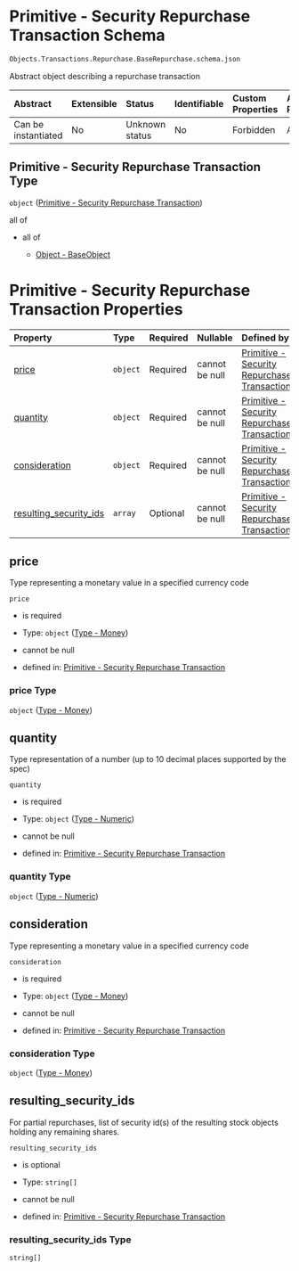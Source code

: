 # Primitive - Security Repurchase Transaction Schema

```txt
Objects.Transactions.Repurchase.BaseRepurchase.schema.json
```

Abstract object describing a repurchase transaction

| Abstract            | Extensible | Status         | Identifiable | Custom Properties | Additional Properties | Access Restrictions | Defined In                                                                                                                      |
| :------------------ | :--------- | :------------- | :----------- | :---------------- | :-------------------- | :------------------ | :------------------------------------------------------------------------------------------------------------------------------ |
| Can be instantiated | No         | Unknown status | No           | Forbidden         | Allowed               | none                | [BaseRepurchase.schema.json](../../schema/primitives/transactions/repurchase/BaseRepurchase.schema.json "open original schema") |

## Primitive - Security Repurchase Transaction Type

`object` ([Primitive - Security Repurchase Transaction](baserepurchase.md))

all of

*   all of

    *   [Object - BaseObject](issuer-allof-object---baseobject.md "check type definition")

# Primitive - Security Repurchase Transaction Properties

| Property                                          | Type     | Required | Nullable       | Defined by                                                                                                                                                                                                                    |
| :------------------------------------------------ | :------- | :------- | :------------- | :---------------------------------------------------------------------------------------------------------------------------------------------------------------------------------------------------------------------------- |
| [price](#price)                                   | `object` | Required | cannot be null | [Primitive - Security Repurchase Transaction](stockclass-1-properties-type---money.md "Types.Money.schema.json#/properties/price")                                                                                            |
| [quantity](#quantity)                             | `object` | Required | cannot be null | [Primitive - Security Repurchase Transaction](stockplan-properties-type---numeric.md "Types.Numeric.schema.json#/properties/quantity")                                                                                        |
| [consideration](#consideration)                   | `object` | Required | cannot be null | [Primitive - Security Repurchase Transaction](stockclass-1-properties-type---money.md "Types.Money.schema.json#/properties/consideration")                                                                                    |
| [resulting_security_ids](#resulting_security_ids) | `array`  | Optional | cannot be null | [Primitive - Security Repurchase Transaction](baserepurchase-properties-security-repurchase---resulting-security-id-array.md "Objects.Transactions.Repurchase.BaseRepurchase.schema.json#/properties/resulting_security_ids") |

## price

Type representing a monetary value in a specified currency code

`price`

*   is required

*   Type: `object` ([Type - Money](stockclass-1-properties-type---money.md))

*   cannot be null

*   defined in: [Primitive - Security Repurchase Transaction](stockclass-1-properties-type---money.md "Types.Money.schema.json#/properties/price")

### price Type

`object` ([Type - Money](stockclass-1-properties-type---money.md))

## quantity

Type representation of a number (up to 10 decimal places supported by the spec)

`quantity`

*   is required

*   Type: `object` ([Type - Numeric](stockplan-properties-type---numeric.md))

*   cannot be null

*   defined in: [Primitive - Security Repurchase Transaction](stockplan-properties-type---numeric.md "Types.Numeric.schema.json#/properties/quantity")

### quantity Type

`object` ([Type - Numeric](stockplan-properties-type---numeric.md))

## consideration

Type representing a monetary value in a specified currency code

`consideration`

*   is required

*   Type: `object` ([Type - Money](stockclass-1-properties-type---money.md))

*   cannot be null

*   defined in: [Primitive - Security Repurchase Transaction](stockclass-1-properties-type---money.md "Types.Money.schema.json#/properties/consideration")

### consideration Type

`object` ([Type - Money](stockclass-1-properties-type---money.md))

## resulting_security_ids

For partial repurchases, list of security id(s) of the resulting stock objects holding any remaining shares.

`resulting_security_ids`

*   is optional

*   Type: `string[]`

*   cannot be null

*   defined in: [Primitive - Security Repurchase Transaction](baserepurchase-properties-security-repurchase---resulting-security-id-array.md "Objects.Transactions.Repurchase.BaseRepurchase.schema.json#/properties/resulting_security_ids")

### resulting_security_ids Type

`string[]`
